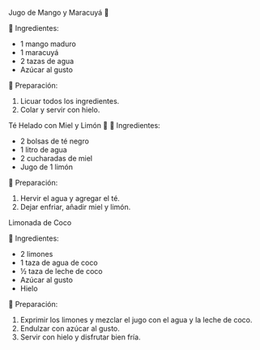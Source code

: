 Jugo de Mango y Maracuyá 🥭

📌 Ingredientes:

- 1 mango maduro
- 1 maracuyá
- 2 tazas de agua
- Azúcar al gusto

📌 Preparación:

1. Licuar todos los ingredientes.
2. Colar y servir con hielo.

Té Helado con Miel y Limón 🍋
📌 Ingredientes:

- 2 bolsas de té negro
- 1 litro de agua
- 2 cucharadas de miel
- Jugo de 1 limón

📌 Preparación:

1. Hervir el agua y agregar el té.
2. Dejar enfriar, añadir miel y limón.


Limonada de Coco

📌 Ingredientes:

- 2 limones
- 1 taza de agua de coco
- ½ taza de leche de coco
- Azúcar al gusto
- Hielo

📌 Preparación:

1. Exprimir los limones y mezclar el jugo con el agua y la leche de coco.
2. Endulzar con azúcar al gusto.
3. Servir con hielo y disfrutar bien fría.